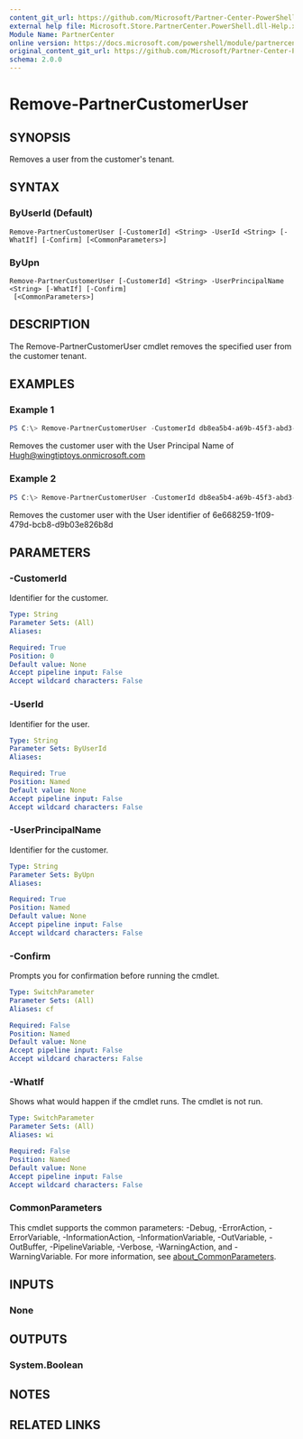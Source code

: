 ```yaml
---
content_git_url: https://github.com/Microsoft/Partner-Center-PowerShell/blob/master/docs/help/Remove-PartnerCustomerUser.md
external help file: Microsoft.Store.PartnerCenter.PowerShell.dll-Help.xml
Module Name: PartnerCenter
online version: https://docs.microsoft.com/powershell/module/partnercenter/emove-PartnerCustomerUser
original_content_git_url: https://github.com/Microsoft/Partner-Center-PowerShell/blob/master/docs/help/Remove-PartnerCustomerUser.md
schema: 2.0.0
---
```


# Remove-PartnerCustomerUser

## SYNOPSIS
Removes a user from the customer's tenant.

## SYNTAX

### ByUserId (Default)
```
Remove-PartnerCustomerUser [-CustomerId] <String> -UserId <String> [-WhatIf] [-Confirm] [<CommonParameters>]
```

### ByUpn
```
Remove-PartnerCustomerUser [-CustomerId] <String> -UserPrincipalName <String> [-WhatIf] [-Confirm]
 [<CommonParameters>]
```

## DESCRIPTION
The Remove-PartnerCustomerUser cmdlet removes the specified user from the customer tenant.

## EXAMPLES

### Example 1
```powershell
PS C:\> Remove-PartnerCustomerUser -CustomerId db8ea5b4-a69b-45f3-abd3-dca19e87c536 -UserPrincipalName "hugh@wingtiptoys.onmicrosoft.com"
```

Removes the customer user with the User Principal Name of Hugh@wingtiptoys.onmicrosoft.com

### Example 2
```powershell
PS C:\> Remove-PartnerCustomerUser -CustomerId db8ea5b4-a69b-45f3-abd3-dca19e87c536 -UserId
```

Removes the customer user with the User identifier of 6e668259-1f09-479d-bcb8-d9b03e826b8d

## PARAMETERS

### -CustomerId
Identifier for the customer.

```yaml
Type: String
Parameter Sets: (All)
Aliases:

Required: True
Position: 0
Default value: None
Accept pipeline input: False
Accept wildcard characters: False
```

### -UserId
Identifier for the user.

```yaml
Type: String
Parameter Sets: ByUserId
Aliases:

Required: True
Position: Named
Default value: None
Accept pipeline input: False
Accept wildcard characters: False
```

### -UserPrincipalName
Identifier for the customer.

```yaml
Type: String
Parameter Sets: ByUpn
Aliases:

Required: True
Position: Named
Default value: None
Accept pipeline input: False
Accept wildcard characters: False
```

### -Confirm
Prompts you for confirmation before running the cmdlet.

```yaml
Type: SwitchParameter
Parameter Sets: (All)
Aliases: cf

Required: False
Position: Named
Default value: None
Accept pipeline input: False
Accept wildcard characters: False
```

### -WhatIf
Shows what would happen if the cmdlet runs.
The cmdlet is not run.

```yaml
Type: SwitchParameter
Parameter Sets: (All)
Aliases: wi

Required: False
Position: Named
Default value: None
Accept pipeline input: False
Accept wildcard characters: False
```

### CommonParameters
This cmdlet supports the common parameters: -Debug, -ErrorAction, -ErrorVariable, -InformationAction, -InformationVariable, -OutVariable, -OutBuffer, -PipelineVariable, -Verbose, -WarningAction, and -WarningVariable. For more information, see [about_CommonParameters](http://go.microsoft.com/fwlink/?LinkID=113216).

## INPUTS

### None

## OUTPUTS

### System.Boolean

## NOTES

## RELATED LINKS
